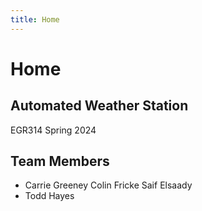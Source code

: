 ```yaml
---
title: Home
---
```


# Home

## Automated Weather Station

EGR314
Spring 2024

## Team Members

* Carrie Greeney
Colin Fricke
Saif Elsaady
* Todd Hayes
